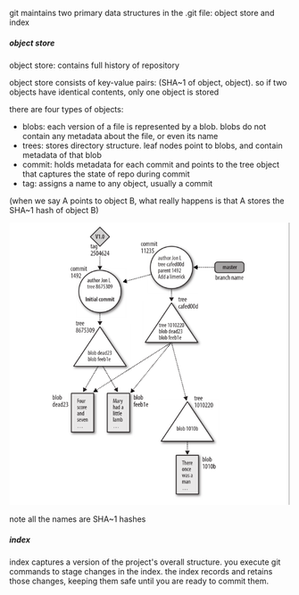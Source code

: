 git maintains two primary data structures in the .git file: object store and index

##### object store

object store: contains full history of repository

object store consists of key-value pairs: (SHA~1 of object, object). so if two objects have identical contents, only one object is stored

there are four types of objects:

- blobs: each version of a file is represented by a blob. blobs do not contain any metadata about the file, or even its name
- trees: stores directory structure. leaf nodes point to blobs, and contain metadata of that blob
- commit: holds metadata for each commit and points to the tree object that captures the state of repo during commit
- tag: assigns a name to any object, usually a commit

(when we say A points to object B, what really happens is that A stores the SHA~1 hash of object B)

![](figures\git_object_store.png)

note all the names are SHA~1 hashes

##### index

index captures a version of the project's overall structure. you execute git commands to stage changes in the index. the index records and retains those changes, keeping them safe until you are ready to commit them.
